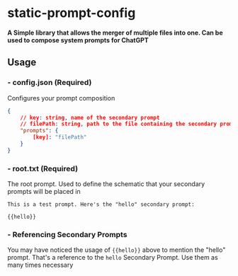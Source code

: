 # static-prompt-config

**A Simple library that allows the merger of multiple files into one. Can be used to compose system prompts for ChatGPT**

## Usage

### **- config.json (Required)**

Configures your prompt composition

```json
{
    // key: string, name of the secondary prompt
    // filePath: string, path to the file containing the secondary prompt
    "prompts": {
        [key]: "filePath"
    }
}
```

### **- root.txt (Required)**

The root prompt. Used to define the schematic that your secondary prompts will be placed in

```text
This is a test prompt. Here's the "hello" secondary prompt: 

{{hello}}
```
### **- Referencing Secondary Prompts**

You may have noticed the usage of `{{hello}}` above to mention the "hello" prompt. That's a reference to the `hello` Secondary Prompt. Use them as many times necessary
